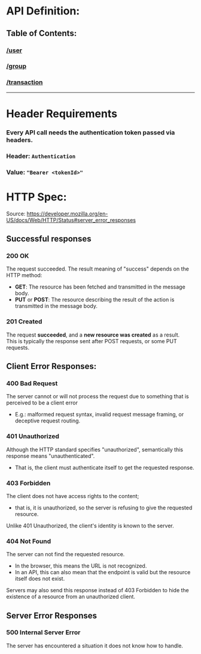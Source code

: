 # API Definition:

## Table of Contents:

### [/user](./USER.md)

### [/group](./GROUP.md)

### [/transaction](./TRANSACTION.md)

---
# Header Requirements
### **Every API call needs the authentication token passed via headers.**
### Header: `Authentication`
### Value: `"Bearer <tokenId>"`

# HTTP Spec:

Source: https://developer.mozilla.org/en-US/docs/Web/HTTP/Status#server_error_responses

## Successful responses

### 200 OK

The request succeeded. The result meaning of "success" depends on the HTTP method:

- **GET**: The resource has been fetched and transmitted in the message body.
- **PUT** or **POST**: The resource describing the result of the action is transmitted in the message body.

### 201 Created

The request **succeeded**, and a **new resource was created** as a result.  
This is typically the response sent after POST requests, or some PUT requests.

## Client Error Responses:

### 400 Bad Request

The server cannot or will not process the request due to something that is perceived to be a client error

- E.g.: malformed request syntax, invalid request message framing, or deceptive request routing.

### 401 Unauthorized

Although the HTTP standard specifies "unauthorized", semantically this response means "unauthenticated".

- That is, the client must authenticate itself to get the requested response.

### 403 Forbidden

The client does not have access rights to the content;

- that is, it is unauthorized, so the server is refusing to give the requested resource.

Unlike 401 Unauthorized, the client's identity is known to the server.

### 404 Not Found

The server can not find the requested resource.

- In the browser, this means the URL is not recognized.
- In an API, this can also mean that the endpoint is valid but the resource itself does not exist.

Servers may also send this response instead of 403 Forbidden to hide the existence of a resource from an unauthorized
client.

## Server Error Responses

### 500 Internal Server Error

The server has encountered a situation it does not know how to handle.